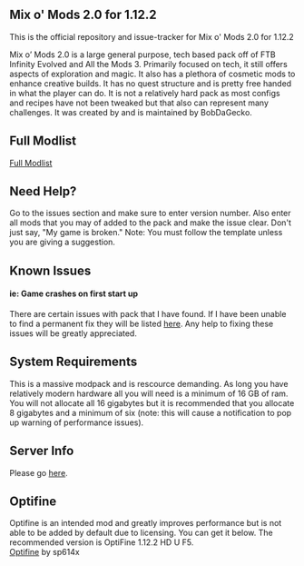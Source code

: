## Mix o' Mods 2.0 for 1.12.2
This is the official repository and issue-tracker for Mix o' Mods 2.0 for 1.12.2

Mix o’ Mods 2.0 is a large general purpose, tech based pack off of FTB Infinity Evolved and All the Mods 3. Primarily focused on tech, it still offers aspects of exploration and magic. It also has a plethora of cosmetic mods to enhance creative builds. It has no quest structure and is pretty free handed in what the player can do. It is not a relatively hard pack as most configs and recipes have not been tweaked but that also can represent many challenges. It was created by and is maintained by BobDaGecko.

## Full Modlist
[Full Modlist](https://docs.google.com/spreadsheets/d/1tRUqneTiYJFufnSGGCGypk6drw9T70atX_EO47BeuM0/edit?usp=sharing)

## Need Help?
Go to the issues section and make sure to enter version number. Also enter all mods that you may of added to the pack and make the issue clear. Don't just say, "My game is broken." Note: You must follow the template unless you are giving a suggestion.

## Known Issues
#### ie: Game crashes on first start up
There are certain issues with pack that I have found. If I have been unable to find a permanent fix they will be listed [here](https://github.com/BobDaGecko/MoM-Repo/issues/2). Any help to fixing these issues will be greatly appreciated.

## System Requirements
This is a massive modpack and is rescource demanding. As long you have relatively modern hardware all you will need is a minimum of 16 GB of ram. You will not allocate all 16 gigabytes but it is recommended that you allocate 8 gigabytes and a minimum of six (note: this will cause a notification to pop up warning of performance issues).

## Server Info
Please go [here](https://github.com/BobDaGecko/MoM-Repo/blob/master/ServerInfo.md).

## Optifine
Optifine is an intended mod and greatly improves performance but is not able to be added by default due to licensing. You can get it below. The recommended version is OptiFine 1.12.2 HD U F5.  
[Optifine](https://www.optifine.net) by sp614x  
